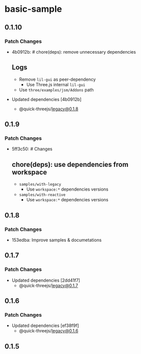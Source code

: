 # basic-sample

## 0.1.10

### Patch Changes

- 4b0912b: # chore(deps): remove unnecessary dependencies

  ## Logs

  - Remove `lil-gui` as peer-dependency
    - Use Three.js internal `lil-gui`
  - Use `three/examples/jsm/Addons` path

- Updated dependencies [4b0912b]
  - @quick-threejs/legacy@0.1.8

## 0.1.9

### Patch Changes

- 5ff3c50: # Changes

  ## chore(deps): use dependencies from workspace

  - `samples/with-legacy`
    - Use `workspace:*` dependencies versions
  - `samples/with-reactive`
    - Use `workspace:*` dependencies versions

## 0.1.8

### Patch Changes

- 153edba: Improve samples & documetations

## 0.1.7

### Patch Changes

- Updated dependencies [2dd41f7]
  - @quick-threejs/legacy@0.1.7

## 0.1.6

### Patch Changes

- Updated dependencies [ef38f9f]
  - @quick-threejs/legacy@0.1.6

## 0.1.5
